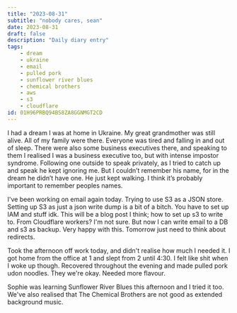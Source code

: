 ```yaml
---
title: "2023-08-31"
subtitle: "nobody cares, sean"
date: 2023-08-31
draft: false
description: "Daily diary entry"
tags:
    - dream
    - ukraine
    - email
    - pulled pork
    - sunflower river blues
    - chemical brothers
    - aws
    - s3
    - cloudflare
id: 01H96PRBQ94BS8ZA8GGNMGT2CD
---
```


I had a dream I was at home in Ukraine. My great grandmother was still alive. All of my family were there. Everyone was tired and falling in and out of sleep. There were also some business executives there, and speaking to them I realised I was a business executive too, but with intense impostor syndrome. Following one outside to speak privately, as I tried to catch up and speak he kept ignoring me. But I couldn’t remember his name, for in the dream he didn’t have one. He just kept walking. I think it’s probably important to remember peoples names. 

I've been working on email again today. Trying to use S3 as a JSON store. Setting up S3 as just a json write dump is a bit of a bitch. You have to set up IAM and stuff idk. This will be a blog post I think; how to set up s3 to write to. From Cloudflare workers? I'm not sure. But now I can write email to a DB and s3 as backup. Very happy with this. Tomorrow just need to think about redirects.

Took the afternoon off work today, and didn't realise how much I needed it. I got home from the office at 1 and slept from 2 until 4:30. I felt like shit when I woke up though. Recovered throughout the evening and made pulled pork udon noodles. They we're okay. Needed more flavour.

Sophie was learning Sunflower River Blues this afternoon and I tried it too. We've also realised that The Chemical Brothers are not good as extended background music.

